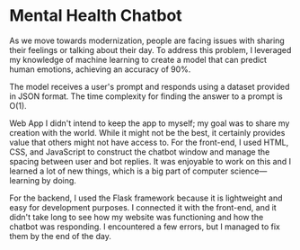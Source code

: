 # Mental Health Chatbot 

As we move towards modernization, people are facing issues with sharing their feelings or talking about their day. To address this problem, I leveraged my knowledge of machine learning to create a model that can predict human emotions, achieving an accuracy of 90%.

The model receives a user's prompt and responds using a dataset provided in JSON format. The time complexity for finding the answer to a prompt is O(1).

Web App
I didn't intend to keep the app to myself; my goal was to share my creation with the world. While it might not be the best, it certainly provides value that others might not have access to. For the front-end, I used HTML, CSS, and JavaScript to construct the chatbot window and manage the spacing between user and bot replies. It was enjoyable to work on this and I learned a lot of new things, which is a big part of computer science—learning by doing.

For the backend, I used the Flask framework because it is lightweight and easy for development purposes. I connected it with the front-end, and it didn't take long to see how my website was functioning and how the chatbot was responding. I encountered a few errors, but I managed to fix them by the end of the day.
